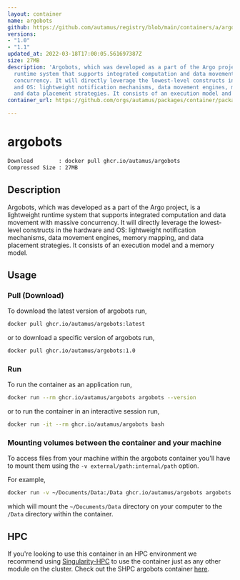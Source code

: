 ```yaml
---
layout: container
name: argobots
github: https://github.com/autamus/registry/blob/main/containers/a/argobots/spack.yaml
versions:
- "1.0"
- "1.1"
updated_at: 2022-03-18T17:00:05.561697387Z
size: 27MB
description: 'Argobots, which was developed as a part of the Argo project, is a lightweight
  runtime system that supports integrated computation and data movement with massive
  concurrency. It will directly leverage the lowest-level constructs in the hardware
  and OS: lightweight notification mechanisms, data movement engines, memory mapping,
  and data placement strategies. It consists of an execution model and a memory model.'
container_url: https://github.com/orgs/autamus/packages/container/package/argobots

---
```

# argobots
```bash 
Download        : docker pull ghcr.io/autamus/argobots
Compressed Size : 27MB
```

## Description
Argobots, which was developed as a part of the Argo project, is a lightweight runtime system that supports integrated computation and data movement with massive concurrency. It will directly leverage the lowest-level constructs in the hardware and OS: lightweight notification mechanisms, data movement engines, memory mapping, and data placement strategies. It consists of an execution model and a memory model.

## Usage
### Pull (Download)
To download the latest version of argobots run,

```bash
docker pull ghcr.io/autamus/argobots:latest
```

or to download a specific version of argobots run,

```bash
docker pull ghcr.io/autamus/argobots:1.0
```
### Run
To run the container as an application run,
```bash
docker run --rm ghcr.io/autamus/argobots argobots --version
```

or to run the container in an interactive session run,
```bash
docker run -it --rm ghcr.io/autamus/argobots bash
```

### Mounting volumes between the container and your machine
To access files from your machine within the argobots container you'll have to mount them using the `-v external/path:internal/path` option.

For example,
```bash
docker run -v ~/Documents/Data:/Data ghcr.io/autamus/argobots argobots /Data/myData.csv
```
which will mount the `~/Documents/Data` directory on your computer to the `/Data` directory within the container.

## HPC
If you're looking to use this container in an HPC environment we recommend using [Singularity-HPC](https://singularity-hpc.readthedocs.io) to use the container just as any other module on the cluster. Check out the SHPC argobots container [here](https://singularityhub.github.io/singularity-hpc/r/ghcr.io-autamus-argobots/).